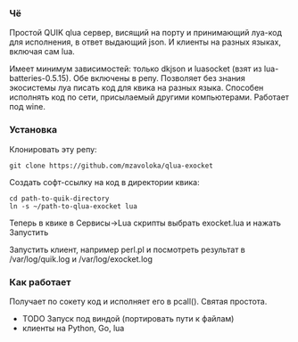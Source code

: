 ### Чё
Простой QUIK qlua сервер, висящий на порту и принимающий луа-код для исполнения, в ответ выдающий json.
И клиенты на разных языках, включая сам lua.

Имеет минимум зависимостей: только dkjson и luasocket (взят из lua-batteries-0.5.15). Обе включены в репу.
Позволяет без знания экосистемы луа писать код для квика на разных языка.
Способен исполнять код по сети, присылаемый другими компьютерами.
Работает под wine.

### Установка
Клонировать эту репу:
```
git clone https://github.com/mzavoloka/qlua-exocket
```
Создать софт-ссылку на код в директории квика:
```
cd path-to-quik-directory
ln -s ~/path-to-qlua-exocket lua
```
Теперь в квике в Сервисы&rarr;Lua скрипты выбрать exocket.lua и нажать Запустить

Запустить клиент, например perl.pl и посмотреть результат в /var/log/quik.log и /var/log/exocket.log

### Как работает
Получает по сокету код и исполняет его в pcall(). Святая простота.

- TODO Запуск под виндой (портировать пути к файлам)
- клиенты на Python, Go, lua
